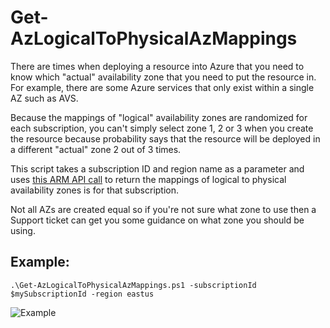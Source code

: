 # Get-AzLogicalToPhysicalAzMappings

There are times when deploying a resource into Azure that you need to know which "actual" availability zone that you need to put the resource in.  For example, there are some Azure services that only exist within a single AZ such as AVS.

Because the mappings of "logical" availability zones are randomized for each subscription, you can't simply select zone 1, 2 or 3 when you create the resource because probability says that the resource will be deployed in a different "actual" zone 2 out of 3 times.

This script takes a subscription ID and region name as a parameter and uses [this ARM API call](https://learn.microsoft.com/en-us/rest/api/resources/subscriptions/list-locations?view=rest-resources-2022-12-01&tabs=HTTP) to return the mappings of logical to physical availability zones is for that subscription.

Not all AZs are created equal so if you're not sure what zone to use then a Support ticket can get you some guidance on what zone you should be using.

## Example:

`.\Get-AzLogicalToPhysicalAzMappings.ps1 -subscriptionId $mySubscriptionId -region eastus`

![Example](https://github.com/hooverken/ARMPowershell/blob/main/Get-AzLogicalToPhysicalAzMappings/example.png?raw=true)